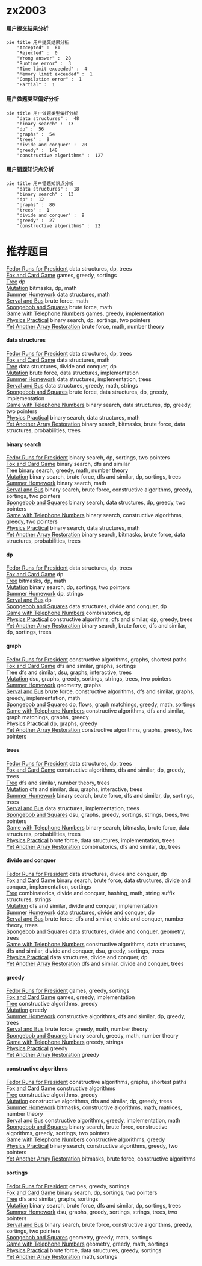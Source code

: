 # zx2003
<!-- tabs:start -->
#### **用户提交结果分析**

```mermaid
pie title 用户提交结果分析
    "Accepted" :  61
    "Rejected" :  0
    "Wrong answer" :  28
    "Runtime error" :  3
    "Time limit exceeded" :  4
    "Memory limit exceeded" :  1
    "Compilation error" :  1
    "Partial" :  1
```
#### **用户做题类型偏好分析**

```mermaid
pie title 用户做题类型偏好分析
    "data structures" :  48
    "binary search" :  13
    "dp" :  56
    "graphs" :  54
    "trees" :  9
    "divide and conquer" :  20
    "greedy" :  148
    "constructive algorithms" :  127
```
#### **用户错题知识点分析**

```mermaid
pie title 用户错题知识点分析
    "data structures" :  18
    "binary search" :  13
    "dp" :  12
    "graphs" :  80
    "trees" :  1
    "divide and conquer" :  9
    "greedy" :  27
    "constructive algorithms" :  22
```
<!-- tabs:end -->
# 推荐题目
[Fedor Runs for President](http://codeforces.com/problemset/problem/1179/D)		data structures,
                        dp,
                        trees		  
[Fox and Card Game](http://codeforces.com/problemset/problem/388/C)		games,
                        greedy,
                        sortings		  
[Tree](http://codeforces.com/problemset/problem/23/E)		dp		  
[Mutation](http://codeforces.com/problemset/problem/76/C)		bitmasks,
                        dp,
                        math		  
[Summer Homework](http://codeforces.com/problemset/problem/316/E2)		data structures,
                        math		  
[Serval and Bus](http://codeforces.com/problemset/problem/1153/A)		brute force,
                        math		  
[Spongebob and Squares](http://codeforces.com/problemset/problem/599/D)		brute force,
                        math		  
[Game with Telephone Numbers](http://codeforces.com/problemset/problem/1155/B)		games,
                        greedy,
                        implementation		  
[Physics Practical](http://codeforces.com/problemset/problem/253/B)		binary search,
                        dp,
                        sortings,
                        two pointers		  
[Yet Another Array Restoration](http://codeforces.com/problemset/problem/1409/C)		brute force,
                        math,
                        number theory		  
<!-- tabs:start -->
#### **data structures**
[Fedor Runs for President](http://codeforces.com/problemset/problem/1179/D)		data structures,
                        dp,
                        trees		  
[Fox and Card Game](http://codeforces.com/problemset/problem/316/E2)		data structures,
                        math		  
[Tree](http://codeforces.com/problemset/problem/573/D)		data structures,
                        divide and conquer,
                        dp		  
[Mutation](http://codeforces.com/problemset/problem/1207/F)		brute force,
                        data structures,
                        implementation		  
[Summer Homework](https://codeforces.com/contest/1150/problem/E)		data structures,
                        implementation,
                        trees		  
[Serval and Bus](http://codeforces.com/problemset/problem/1204/D2)		data structures,
                        greedy,
                        math,
                        strings		  
[Spongebob and Squares](http://codeforces.com/problemset/problem/1491/C)		brute force,
                        data structures,
                        dp,
                        greedy,
                        implementation		  
[Game with Telephone Numbers](http://codeforces.com/problemset/problem/1492/C)		binary search,
                        data structures,
                        dp,
                        greedy,
                        two pointers		  
[Physics Practical](http://codeforces.com/problemset/problem/1490/G)		binary search,
                        data structures,
                        math		  
[Yet Another Array Restoration](http://codeforces.com/problemset/problem/1479/D)		binary search,
                        bitmasks,
                        brute force,
                        data structures,
                        probabilities,
                        trees		  
#### **binary search**
[Fedor Runs for President](http://codeforces.com/problemset/problem/253/B)		binary search,
                        dp,
                        sortings,
                        two pointers		  
[Fox and Card Game](http://codeforces.com/problemset/problem/730/C)		binary search,
                        dfs and similar		  
[Tree](http://codeforces.com/problemset/problem/1468/L)		binary search,
                        greedy,
                        math,
                        number theory		  
[Mutation](http://codeforces.com/problemset/problem/804/D)		binary search,
                        brute force,
                        dfs and similar,
                        dp,
                        sortings,
                        trees		  
[Summer Homework](http://codeforces.com/problemset/problem/1260/B)		binary search,
                        math		  
[Serval and Bus](http://codeforces.com/problemset/problem/1419/D2)		binary search,
                        brute force,
                        constructive algorithms,
                        greedy,
                        sortings,
                        two pointers		  
[Spongebob and Squares](http://codeforces.com/problemset/problem/1492/C)		binary search,
                        data structures,
                        dp,
                        greedy,
                        two pointers		  
[Game with Telephone Numbers](http://codeforces.com/problemset/problem/1463/D)		binary search,
                        constructive algorithms,
                        greedy,
                        two pointers		  
[Physics Practical](http://codeforces.com/problemset/problem/1490/G)		binary search,
                        data structures,
                        math		  
[Yet Another Array Restoration](http://codeforces.com/problemset/problem/1479/D)		binary search,
                        bitmasks,
                        brute force,
                        data structures,
                        probabilities,
                        trees		  
#### **dp**
[Fedor Runs for President](http://codeforces.com/problemset/problem/1179/D)		data structures,
                        dp,
                        trees		  
[Fox and Card Game](http://codeforces.com/problemset/problem/23/E)		dp		  
[Tree](http://codeforces.com/problemset/problem/76/C)		bitmasks,
                        dp,
                        math		  
[Mutation](http://codeforces.com/problemset/problem/253/B)		binary search,
                        dp,
                        sortings,
                        two pointers		  
[Summer Homework](http://codeforces.com/problemset/problem/494/B)		dp,
                        strings		  
[Serval and Bus](http://codeforces.com/problemset/problem/1142/D)		dp		  
[Spongebob and Squares](http://codeforces.com/problemset/problem/573/D)		data structures,
                        divide and conquer,
                        dp		  
[Game with Telephone Numbers](http://codeforces.com/problemset/problem/1060/F)		combinatorics,
                        dp		  
[Physics Practical](http://codeforces.com/problemset/problem/963/B)		constructive algorithms,
                        dfs and similar,
                        dp,
                        greedy,
                        trees		  
[Yet Another Array Restoration](http://codeforces.com/problemset/problem/804/D)		binary search,
                        brute force,
                        dfs and similar,
                        dp,
                        sortings,
                        trees		  
#### **graph**
[Fedor Runs for President](http://codeforces.com/problemset/problem/916/C)		constructive algorithms,
                        graphs,
                        shortest paths		  
[Fox and Card Game](http://codeforces.com/problemset/problem/404/C)		dfs and similar,
                        graphs,
                        sortings		  
[Tree](http://codeforces.com/problemset/problem/755/C)		dfs and similar,
                        dsu,
                        graphs,
                        interactive,
                        trees		  
[Mutation](http://codeforces.com/problemset/problem/1383/A)		dsu,
                        graphs,
                        greedy,
                        sortings,
                        strings,
                        trees,
                        two pointers		  
[Summer Homework](http://codeforces.com/problemset/problem/933/C)		geometry,
                        graphs		  
[Serval and Bus](http://codeforces.com/problemset/problem/1487/C)		brute force,
                        constructive algorithms,
                        dfs and similar,
                        graphs,
                        greedy,
                        implementation,
                        math		  
[Spongebob and Squares](http://codeforces.com/problemset/problem/1437/C)		dp,
                        flows,
                        graph matchings,
                        greedy,
                        math,
                        sortings		  
[Game with Telephone Numbers](http://codeforces.com/problemset/problem/1470/D)		constructive algorithms,
                        dfs and similar,
                        graph matchings,
                        graphs,
                        greedy		  
[Physics Practical](http://codeforces.com/problemset/problem/1476/C)		dp,
                        graphs,
                        greedy		  
[Yet Another Array Restoration](http://codeforces.com/problemset/problem/1304/D)		constructive algorithms,
                        graphs,
                        greedy,
                        two pointers		  
#### **trees**
[Fedor Runs for President](http://codeforces.com/problemset/problem/1179/D)		data structures,
                        dp,
                        trees		  
[Fox and Card Game](http://codeforces.com/problemset/problem/963/B)		constructive algorithms,
                        dfs and similar,
                        dp,
                        greedy,
                        trees		  
[Tree](http://codeforces.com/problemset/problem/348/B)		dfs and similar,
                        number theory,
                        trees		  
[Mutation](http://codeforces.com/problemset/problem/755/C)		dfs and similar,
                        dsu,
                        graphs,
                        interactive,
                        trees		  
[Summer Homework](http://codeforces.com/problemset/problem/804/D)		binary search,
                        brute force,
                        dfs and similar,
                        dp,
                        sortings,
                        trees		  
[Serval and Bus](https://codeforces.com/contest/1150/problem/E)		data structures,
                        implementation,
                        trees		  
[Spongebob and Squares](http://codeforces.com/problemset/problem/1383/A)		dsu,
                        graphs,
                        greedy,
                        sortings,
                        strings,
                        trees,
                        two pointers		  
[Game with Telephone Numbers](http://codeforces.com/problemset/problem/1479/D)		binary search,
                        bitmasks,
                        brute force,
                        data structures,
                        probabilities,
                        trees		  
[Physics Practical](http://codeforces.com/problemset/problem/1511/C)		brute force,
                        data structures,
                        implementation,
                        trees		  
[Yet Another Array Restoration](http://codeforces.com/problemset/problem/1499/F)		combinatorics,
                        dfs and similar,
                        dp,
                        trees		  
#### **divide and conquer**
[Fedor Runs for President](http://codeforces.com/problemset/problem/573/D)		data structures,
                        divide and conquer,
                        dp		  
[Fox and Card Game](http://codeforces.com/problemset/problem/1461/D)		binary search,
                        brute force,
                        data structures,
                        divide and conquer,
                        implementation,
                        sortings		  
[Tree](http://codeforces.com/problemset/problem/1466/G)		combinatorics,
                        divide and conquer,
                        hashing,
                        math,
                        string suffix structures,
                        strings		  
[Mutation](http://codeforces.com/problemset/problem/1490/D)		dfs and similar,
                        divide and conquer,
                        implementation		  
[Summer Homework](https://codeforces.com/contest/1483/problem/C)		data structures,
                        divide and conquer,
                        dp		  
[Serval and Bus](http://codeforces.com/problemset/problem/1491/E)		brute force,
                        dfs and similar,
                        divide and conquer,
                        number theory,
                        trees		  
[Spongebob and Squares](http://codeforces.com/problemset/problem/1303/G)		data structures,
                        divide and conquer,
                        geometry,
                        trees		  
[Game with Telephone Numbers](http://codeforces.com/problemset/problem/1494/D)		constructive algorithms,
                        data structures,
                        dfs and similar,
                        divide and conquer,
                        dsu,
                        greedy,
                        sortings,
                        trees		  
[Physics Practical](http://codeforces.com/problemset/problem/1482/E)		data structures,
                        divide and conquer,
                        dp		  
[Yet Another Array Restoration](http://codeforces.com/problemset/problem/566/C)		dfs and similar,
                        divide and conquer,
                        trees		  
#### **greedy**
[Fedor Runs for President](http://codeforces.com/problemset/problem/388/C)		games,
                        greedy,
                        sortings		  
[Fox and Card Game](http://codeforces.com/problemset/problem/1155/B)		games,
                        greedy,
                        implementation		  
[Tree](https://codeforces.com/contest/606/problem/C)		constructive algorithms,
                        greedy		  
[Mutation](http://codeforces.com/problemset/problem/436/A)		greedy		  
[Summer Homework](http://codeforces.com/problemset/problem/963/B)		constructive algorithms,
                        dfs and similar,
                        dp,
                        greedy,
                        trees		  
[Serval and Bus](http://codeforces.com/problemset/problem/1108/B)		brute force,
                        greedy,
                        math,
                        number theory		  
[Spongebob and Squares](http://codeforces.com/problemset/problem/1468/L)		binary search,
                        greedy,
                        math,
                        number theory		  
[Game with Telephone Numbers](http://codeforces.com/problemset/problem/628/C)		greedy,
                        strings		  
[Physics Practical](http://codeforces.com/problemset/problem/337/A)		greedy		  
[Yet Another Array Restoration](http://codeforces.com/problemset/problem/1157/C2)		greedy		  
#### **constructive algorithms**
[Fedor Runs for President](http://codeforces.com/problemset/problem/916/C)		constructive algorithms,
                        graphs,
                        shortest paths		  
[Fox and Card Game](https://codeforces.com/contest/1180/problem/D)		constructive algorithms		  
[Tree](https://codeforces.com/contest/606/problem/C)		constructive algorithms,
                        greedy		  
[Mutation](http://codeforces.com/problemset/problem/963/B)		constructive algorithms,
                        dfs and similar,
                        dp,
                        greedy,
                        trees		  
[Summer Homework](http://codeforces.com/problemset/problem/1427/E)		bitmasks,
                        constructive algorithms,
                        math,
                        matrices,
                        number theory		  
[Serval and Bus](https://codeforces.com/contest/1330/problem/C)		constructive algorithms,
                        greedy,
                        implementation,
                        math		  
[Spongebob and Squares](http://codeforces.com/problemset/problem/1419/D2)		binary search,
                        brute force,
                        constructive algorithms,
                        greedy,
                        sortings,
                        two pointers		  
[Game with Telephone Numbers](http://codeforces.com/problemset/problem/1493/A)		constructive algorithms,
                        greedy		  
[Physics Practical](http://codeforces.com/problemset/problem/1463/D)		binary search,
                        constructive algorithms,
                        greedy,
                        two pointers		  
[Yet Another Array Restoration](https://codeforces.com/contest/1456/problem/B)		bitmasks,
                        brute force,
                        constructive algorithms		  
#### **sortings**
[Fedor Runs for President](http://codeforces.com/problemset/problem/388/C)		games,
                        greedy,
                        sortings		  
[Fox and Card Game](http://codeforces.com/problemset/problem/253/B)		binary search,
                        dp,
                        sortings,
                        two pointers		  
[Tree](http://codeforces.com/problemset/problem/404/C)		dfs and similar,
                        graphs,
                        sortings		  
[Mutation](http://codeforces.com/problemset/problem/804/D)		binary search,
                        brute force,
                        dfs and similar,
                        dp,
                        sortings,
                        trees		  
[Summer Homework](http://codeforces.com/problemset/problem/1383/A)		dsu,
                        graphs,
                        greedy,
                        sortings,
                        strings,
                        trees,
                        two pointers		  
[Serval and Bus](http://codeforces.com/problemset/problem/1419/D2)		binary search,
                        brute force,
                        constructive algorithms,
                        greedy,
                        sortings,
                        two pointers		  
[Spongebob and Squares](https://codeforces.com/contest/1496/problem/C)		geometry,
                        greedy,
                        math,
                        sortings		  
[Game with Telephone Numbers](http://codeforces.com/problemset/problem/1495/A)		geometry,
                        greedy,
                        math,
                        sortings		  
[Physics Practical](http://codeforces.com/problemset/problem/1497/A)		brute force,
                        data structures,
                        greedy,
                        sortings		  
[Yet Another Array Restoration](http://codeforces.com/problemset/problem/1427/A)		math,
                        sortings		  
<!-- tabs:end -->
